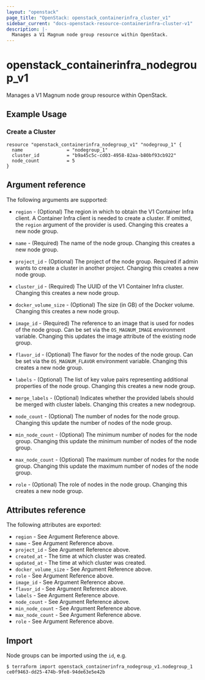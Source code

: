 ```yaml
---
layout: "openstack"
page_title: "OpenStack: openstack_containerinfra_cluster_v1"
sidebar_current: "docs-openstack-resource-containerinfra-cluster-v1"
description: |-
  Manages a V1 Magnum node group resource within OpenStack.
---
```


# openstack\_containerinfra\_nodegroup\_v1

Manages a V1 Magnum node group resource within OpenStack.

## Example Usage

### Create a Cluster

```hcl
resource "openstack_containerinfra_nodegroup_v1" "nodegroup_1" {
  name                = "nodegroup_1"
  cluster_id          = "b9a45c5c-cd03-4958-82aa-b80bf93cb922"
  node_count          = 5
}
```

## Argument reference

The following arguments are supported:

* `region` - (Optional) The region in which to obtain the V1 Container Infra
    client. A Container Infra client is needed to create a cluster. If omitted,
    the `region` argument of the provider is used. Changing this creates a new
    node group.

* `name` - (Required) The name of the node group. Changing this creates a new
    node group.

* `project_id` - (Optional) The project of the node group. Required if admin
    wants to create a cluster in another project. Changing this creates a new
    node group.

* `cluster_id` - (Required) The UUID of the V1 Container Infra cluster.
    Changing this creates a new node group.

* `docker_volume_size` - (Optional) The size (in GB) of the Docker volume.
    Changing this creates a new node group.

* `image_id` - (Required) The reference to an image that is used for nodes of the
    node group. Can be set via the `OS_MAGNUM_IMAGE` environment variable.
    Changing this updates the image attribute of the existing node group.

* `flavor_id` - (Optional) The flavor for the nodes of the node group. Can be set
    via the `OS_MAGNUM_FLAVOR` environment variable. Changing this creates a new
    node group.

* `labels` - (Optional) The list of key value pairs representing additional
    properties of the node group. Changing this creates a new node group.

* `merge_labels` - (Optional) Indicates whether the provided labels should be
    merged with cluster labels. Changing this creates a new nodegroup.

* `node_count` - (Optional) The number of nodes for the node group. Changing
    this update the number of nodes of the node group.

* `min_node_count` - (Optional) The minimum number of nodes for the node group.
    Changing this update the minimum number of nodes of the node group.

* `max_node_count` - (Optional) The maximum number of nodes for the node group.
    Changing this update the maximum number of nodes of the node group.

* `role` - (Optional) The role of nodes in the node group. Changing this
    creates a new node group.


## Attributes reference

The following attributes are exported:

* `region` - See Argument Reference above.
* `name` - See Argument Reference above.
* `project_id` - See Argument Reference above.
* `created_at` - The time at which cluster was created.
* `updated_at` - The time at which cluster was created.
* `docker_volume_size` - See Argument Reference above.
* `role` - See Argument Reference above.
* `image_id` - See Argument Reference above.
* `flavor_id` - See Argument Reference above.
* `labels` - See Argument Reference above.
* `node_count` - See Argument Reference above.
* `min_node_count` - See Argument Reference above.
* `max_node_count` - See Argument Reference above.
* `role` - See Argument Reference above.

## Import

Node groups can be imported using the `id`, e.g.

```
$ terraform import openstack_containerinfra_nodegroup_v1.nodegroup_1 ce0f9463-dd25-474b-9fe8-94de63e5e42b
```
